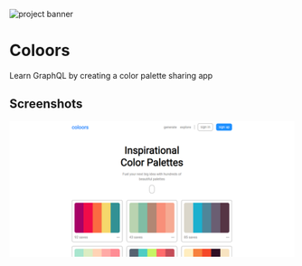 ![project banner](https://project-banner.phamn23.repl.co/?title=Coloors&description=Learn%20GraphQL%20by%20creating%20a%20color%20palette%20sharing%20app&stack=html,css,js)

# Coloors
Learn GraphQL by creating a color palette sharing app

## Screenshots
![main app](/screenshots/main-app.png)